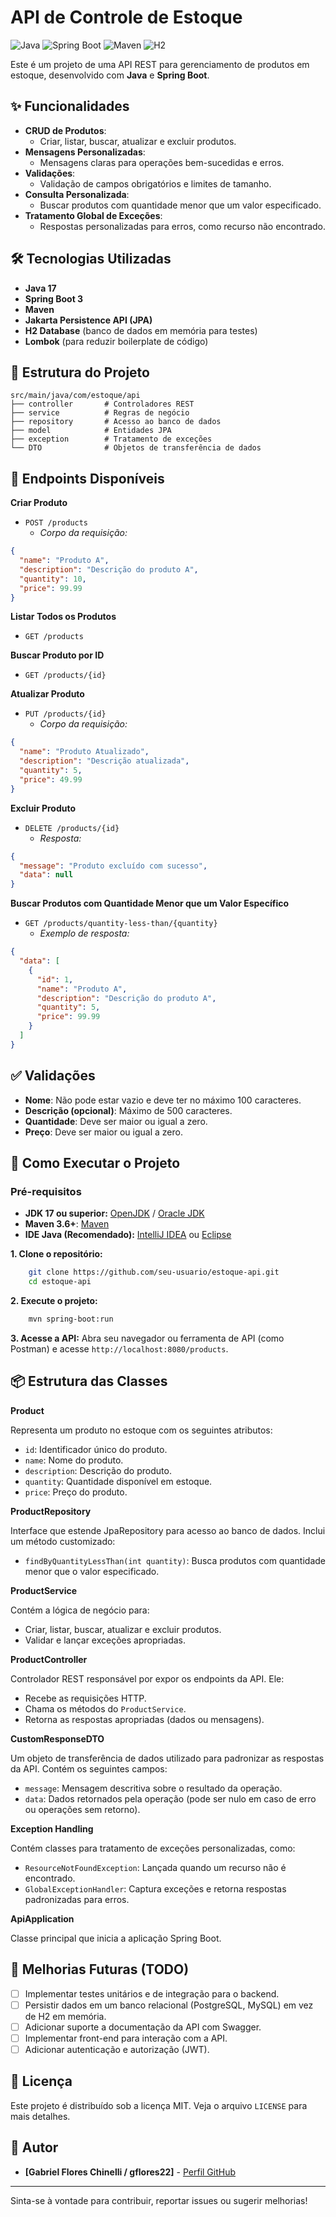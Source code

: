 # API de Controle de Estoque

![Java](https://img.shields.io/badge/Java-17+-ED8B00?style=for-the-badge&logo=openjdk&logoColor=white)
![Spring Boot](https://img.shields.io/badge/Spring_Boot-3.x-6DB33F?style=for-the-badge&logo=spring&logoColor=white)
![Maven](https://img.shields.io/badge/Maven-C71A36?style=for-the-badge&logo=apachemaven&logoColor=white) 
![H2](https://img.shields.io/badge/H2_Database-InMemory-red?style=for-the-badge)

Este é um projeto de uma API REST para gerenciamento de produtos em estoque, desenvolvido com **Java** e **Spring Boot**.

## ✨ Funcionalidades

- **CRUD de Produtos**:
    - Criar, listar, buscar, atualizar e excluir produtos.
- **Mensagens Personalizadas**:
    - Mensagens claras para operações bem-sucedidas e erros.
- **Validações**:
    - Validação de campos obrigatórios e limites de tamanho.
- **Consulta Personalizada**:
    - Buscar produtos com quantidade menor que um valor especificado.
- **Tratamento Global de Exceções**:
    - Respostas personalizadas para erros, como recurso não encontrado.

## 🛠️ Tecnologias Utilizadas

- **Java 17**
- **Spring Boot 3**
- **Maven**
- **Jakarta Persistence API (JPA)**
- **H2 Database** (banco de dados em memória para testes)
- **Lombok** (para reduzir boilerplate de código)

## 📂 Estrutura do Projeto

```plaintext
src/main/java/com/estoque/api
├── controller       # Controladores REST
├── service          # Regras de negócio
├── repository       # Acesso ao banco de dados
├── model            # Entidades JPA
├── exception        # Tratamento de exceções
└── DTO              # Objetos de transferência de dados
```

## 📝 Endpoints Disponíveis

**Criar Produto**

* `POST /products`
    * *Corpo da requisição:*
```json
{
  "name": "Produto A",
  "description": "Descrição do produto A",
  "quantity": 10,
  "price": 99.99
}
```

**Listar Todos os Produtos**

* `GET /products`

**Buscar Produto por ID**

* `GET /products/{id}`

**Atualizar Produto**

* `PUT /products/{id}`
  * *Corpo da requisição:*
```json
{
  "name": "Produto Atualizado",
  "description": "Descrição atualizada",
  "quantity": 5,
  "price": 49.99
}
```

**Excluir Produto**

* `DELETE /products/{id}`
  * *Resposta:*
```json
{
  "message": "Produto excluído com sucesso",
  "data": null
}
```

**Buscar Produtos com Quantidade Menor que um Valor Específico**

* `GET /products/quantity-less-than/{quantity}`
  * *Exemplo de resposta:*
```json
{
  "data": [
    {
      "id": 1,
      "name": "Produto A",
      "description": "Descrição do produto A",
      "quantity": 5,
      "price": 99.99
    }
  ]
}
```

## ✅ Validações
- **Nome**: Não pode estar vazio e deve ter no máximo 100 caracteres.
- **Descrição (opcional)**: Máximo de 500 caracteres.
- **Quantidade**: Deve ser maior ou igual a zero.
- **Preço**: Deve ser maior ou igual a zero.

## 🚀 Como Executar o Projeto

### Pré-requisitos

* **JDK 17 ou superior:** [OpenJDK](https://jdk.java.net/) / [Oracle JDK](https://www.oracle.com/java/technologies/downloads/)
* **Maven 3.6+**: [Maven](https://maven.apache.org/download.cgi)
* **IDE Java (Recomendado):** [IntelliJ IDEA](https://www.jetbrains.com/idea/download/) ou [Eclipse](https://www.eclipse.org/downloads/)

**1. Clone o repositório:**

```bash
    git clone https://github.com/seu-usuario/estoque-api.git
    cd estoque-api
```

**2. Execute o projeto:**
```bash
    mvn spring-boot:run
```

**3. Acesse a API:**
Abra seu navegador ou ferramenta de API (como Postman) e acesse `http://localhost:8080/products`.

## 📦 Estrutura das Classes

**Product**

Representa um produto no estoque com os seguintes atributos:
- `id`: Identificador único do produto.
- `name`: Nome do produto.
- `description`: Descrição do produto.
- `quantity`: Quantidade disponível em estoque.
- `price`: Preço do produto.

**ProductRepository**

Interface que estende JpaRepository para acesso ao banco de dados. Inclui um método customizado:
- `findByQuantityLessThan(int quantity)`: Busca produtos com quantidade menor que o valor especificado.

**ProductService**

Contém a lógica de negócio para:
- Criar, listar, buscar, atualizar e excluir produtos.
- Validar e lançar exceções apropriadas.

**ProductController**

Controlador REST responsável por expor os endpoints da API. Ele:
- Recebe as requisições HTTP.
- Chama os métodos do `ProductService`.
- Retorna as respostas apropriadas (dados ou mensagens).

**CustomResponseDTO**

Um objeto de transferência de dados utilizado para padronizar as respostas da API. Contém os seguintes campos:
- `message`: Mensagem descritiva sobre o resultado da operação.
- `data`: Dados retornados pela operação (pode ser nulo em caso de erro ou operações sem retorno).

**Exception Handling**

Contém classes para tratamento de exceções personalizadas, como:
- `ResourceNotFoundException`: Lançada quando um recurso não é encontrado.
- `GlobalExceptionHandler`: Captura exceções e retorna respostas padronizadas para erros.

**ApiApplication**

Classe principal que inicia a aplicação Spring Boot.

## 🔮 Melhorias Futuras (TODO)

* [ ] Implementar testes unitários e de integração para o backend.
* [ ] Persistir dados em um banco relacional (PostgreSQL, MySQL) em vez de H2 em memória.
* [ ] Adicionar suporte a documentação da API com Swagger.
* [ ] Implementar front-end para interação com a API.
* [ ] Adicionar autenticação e autorização (JWT).

## 📄 Licença

Este projeto é distribuído sob a licença MIT. Veja o arquivo `LICENSE` para mais detalhes.

## 👤 Autor

* **[Gabriel Flores Chinelli / gflores22]** - [Perfil GitHub](https://github.com/gflores22)

---

Sinta-se à vontade para contribuir, reportar issues ou sugerir melhorias!